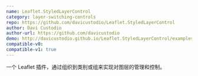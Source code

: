 ```yaml
---
name: Leaflet.StyledLayerControl
category: layer-switching-controls
repo: https://github.com/davicustodio/Leaflet.StyledLayerControl
author: Davi Custodio
author-url: https://github.com/davicustodio
demo: http://davicustodio.github.io/Leaflet.StyledLayerControl/examples/example1.html
compatible-v0:
compatible-v1: true
---
```


一个 Leaflet 插件，通过组织到类别或组来实现对图层的管理和控制。
